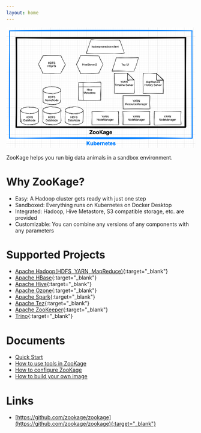 ```yaml
---
layout: home
---
```


![ZooKage Home](/assets/images/zookage-home.png)

ZooKage helps you run big data animals in a sandbox environment.

# Why ZooKage?

- Easy: A Hadoop cluster gets ready with just one step
- Sandboxed: Everything runs on Kubernetes on Docker Desktop
- Integrated: Hadoop, Hive Metastore, S3 compatible storage, etc. are provided
- Customizable: You can combine any versions of any components with any parameters

# Supported Projects

- [Apache Hadoop(HDFS, YARN, MapReduce)](https://hadoop.apache.org/){:target="_blank"}
- [Apache HBase](https://hbase.apache.org/){:target="_blank"}
- [Apache Hive](https://hive.apache.org/){:target="_blank"}
- [Apache Ozone](https://ozone.apache.org/){:target="_blank"}
- [Apache Spark](https://spark.apache.org/){:target="_blank"}
- [Apache Tez](https://tez.apache.org/){:target="_blank"}
- [Apache ZooKeeper](https://zookeeper.apache.org/){:target="_blank"}
- [Trino](https://trino.io/){:target="_blank"}

# Documents

- [Quick Start](/docs/quick-start)
- [How to use tools in ZooKage](/docs/tools)
- [How to configure ZooKage](/docs/configuration)
- [How to build your own image](/docs/build-image)

# Links

- [https://github.com/zookage/zookage](https://github.com/zookage/zookage){:target="_blank"}
